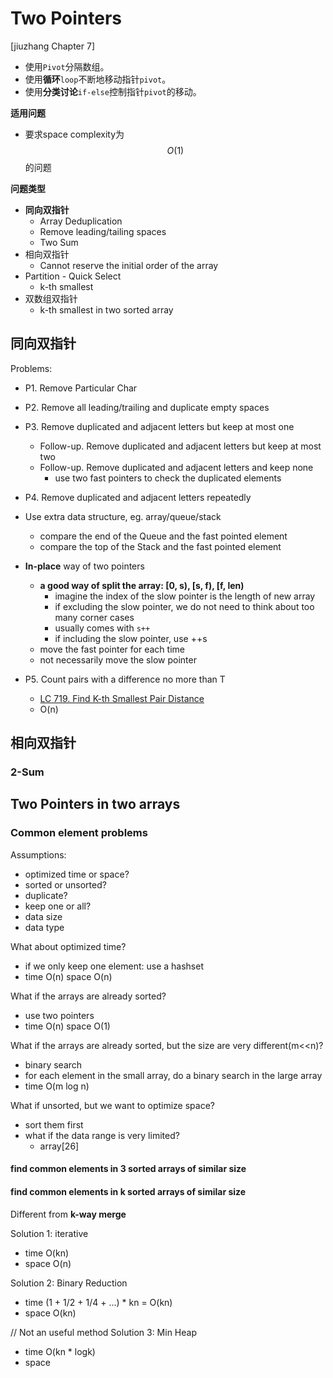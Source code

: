 <extoc></extoc>

# Two Pointers

[jiuzhang Chapter 7]

- 使用`Pivot`分隔数组。
- 使用**循环**`loop`不断地移动指针`pivot`。
- 使用**分类讨论**`if-else`控制指针`pivot`的移动。

__适用问题__

- 要求space complexity为$$O(1)$$的问题

__问题类型__

- **同向双指针**
    - Array Deduplication
    - Remove leading/tailing spaces
    - Two Sum
- 相向双指针
    - Cannot reserve the initial order of the array
- Partition - Quick Select
    - k-th smallest
- 双数组双指针
    - k-th smallest in two sorted array

    

## 同向双指针 

Problems:

- P1. Remove Particular Char    
- P2. Remove all leading/trailing and duplicate empty spaces
- P3. Remove duplicated and adjacent letters but keep at most one
    - Follow-up. Remove duplicated and adjacent letters but keep at most two
    - Follow-up. Remove duplicated and adjacent letters and keep none
        - use two fast pointers to check the duplicated elements
- P4. Remove duplicated and adjacent letters repeatedly

- Use extra data structure, eg. array/queue/stack
    - compare the end of the Queue and the fast pointed element
    - compare the top of the Stack and the fast pointed element
- **In-place** way of two pointers
    - **a good way of split the array: [0, s), [s, f), [f, len)**
        - imagine the index of the slow pointer is the length of new array
        - if excluding the slow pointer, we do not need to think about too many corner cases
        - usually comes with `s++`
        - if including the slow pointer, use ++s
    - move the fast pointer for each time
    - not necessarily move the slow pointer
    
- P5. Count pairs with a difference no more than T
    - [LC 719. Find K-th Smallest Pair Distance](https://leetcode.com/problems/find-k-th-smallest-pair-distance/discuss/109082/Approach-the-problem-using-the-%22trial-and-error%22-algorithm)
    - O(n)
    
## 相向双指针

### 2-Sum

## Two Pointers in two arrays

### Common element problems

Assumptions:

- optimized time or space?
- sorted or unsorted?
- duplicate?
- keep one or all?
- data size
- data type

What about optimized time?

- if we only keep one element: use a hashset
- time O(n) space O(n)

What if the arrays are already sorted?

- use two pointers
- time O(n) space O(1)

What if the arrays are already sorted, but the size are very different(m<<n)?

- binary search
- for each element in the small array, do a binary search in the large array
- time O(m log n)

What if unsorted, but we want to optimize space?

- sort them first
- what if the data range is very limited?
    - array[26]
    
#### find common elements in 3 sorted arrays of similar size

#### find common elements in k sorted arrays of similar size

Different from **k-way merge**

Solution 1: iterative

- time O(kn)
- space O(n)

Solution 2: Binary Reduction

- time (1 + 1/2 + 1/4 + ...) * kn = O(kn)
- space O(kn)

// Not an useful method
Solution 3: Min Heap

- time O(kn * logk)
- space